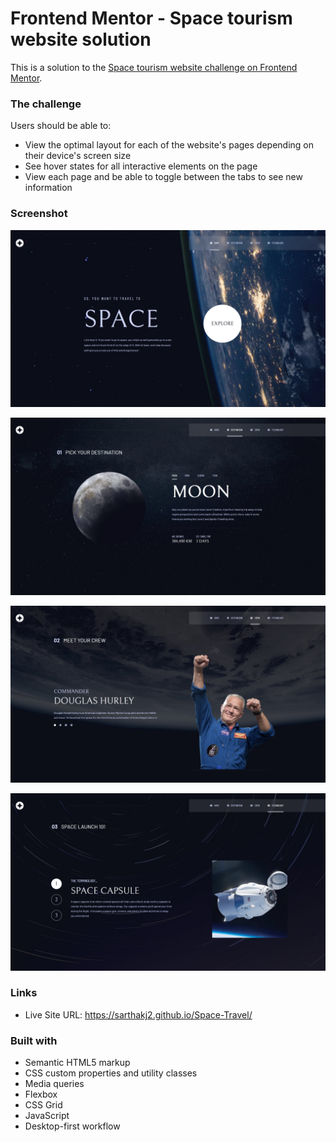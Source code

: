 # Frontend Mentor - Space tourism website solution

This is a solution to the [Space tourism website challenge on Frontend Mentor](https://www.frontendmentor.io/challenges/space-tourism-multipage-website-gRWj1URZ3).

### The challenge

Users should be able to:

- View the optimal layout for each of the website's pages depending on their device's screen size
- See hover states for all interactive elements on the page
- View each page and be able to toggle between the tabs to see new information

### Screenshot

![](./assets/screenshots/ss1.png)

![](./assets/screenshots/ss2.png)

![](./assets/screenshots/ss3.png)

![](./assets/screenshots/ss4.png)

### Links
- Live Site URL: https://sarthakj2.github.io/Space-Travel/

### Built with

- Semantic HTML5 markup
- CSS custom properties and utility classes
- Media queries
- Flexbox
- CSS Grid
- JavaScript
- Desktop-first workflow
